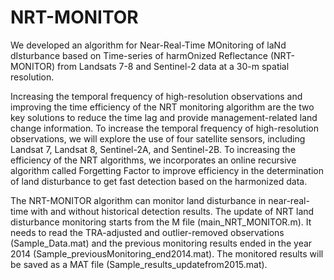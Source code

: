 # NRT-MONITOR
We developed an algorithm for Near-Real-Time MOnitoring of laNd dIsturbance based on Time-series of harmOnized Reflectance (NRT-MONITOR) from Landsats 7-8 and Sentinel-2 data at a 30-m spatial resolution. 

Increasing the temporal frequency of high-resolution observations and improving the time efficiency of the NRT monitoring algorithm are the two key solutions to reduce the time lag and provide management-related land change information. To increase the temporal frequency of high-resolution observations, we will explore the use of four satellite sensors, including Landsat 7, Landsat 8, Sentinel-2A, and Sentinel-2B. To increasing the efficiency of the NRT algorithms, we incorporates an online recursive algorithm called Forgetting Factor to improve efficiency in the determination of land disturbance to get fast detection based on the harmonized data. 

The NRT-MONITOR algorithm can monitor land disturbance in near-real-time with and without historical detection results. The update of NRT land disturbance monitoring starts from the M file (main_NRT_MONITOR.m). It needs to read the TRA-adjusted and outlier-removed observations (Sample_Data.mat) and the previous monitoring results ended in the year 2014 (Sample_previousMonitoring_end2014.mat). The monitored results will be saved as a MAT file (Sample_results_updatefrom2015.mat).
